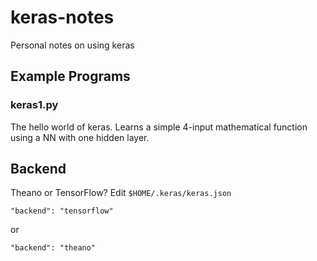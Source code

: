 # keras-notes
Personal notes on using keras

## Example Programs

### keras1.py

The hello world of keras.  Learns a simple 4-input mathematical function using a NN with one hidden layer.

## Backend

Theano or TensorFlow?  Edit `$HOME/.keras/keras.json`

```
"backend": "tensorflow"
```
or 
```
"backend": "theano"
```


